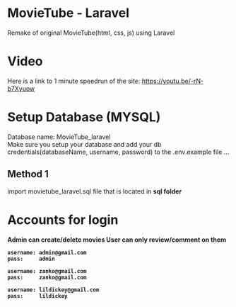 # MovieTube - Laravel

Remake of original MovieTube(html, css, js) using Laravel

# Video

Here is a link to 1 minute speedrun of the site: https://youtu.be/-rN-b7Xyuow

# Setup Database (MYSQL)

Database name: MovieTube_laravel
<br/>
Make sure you setup your database and add your db credentials(databaseName, username, password) to the .env.example file ...
<br/>

## Method 1
import movietube_laravel.sql file that is located in <b>sql<b/> folder

# Accounts for login

Admin can create/delete movies
User can only review/comment on them

    username: admin@gmail.com
    pass:     admin

    username: zanko@gmail.com  
    pass:     zanko@gmail.com

    username: lildickey@gmail.com
    pass:     lildickey